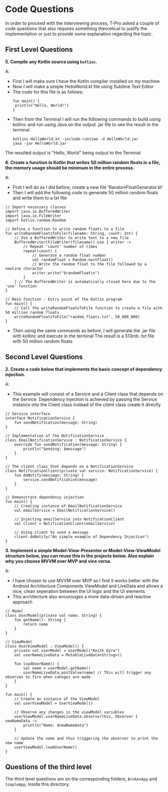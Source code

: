 # Code Questions

In order to proceed with the interviewing process, T-Pro asked a couple of code questions that also requires something theoretical to justify the implementation or just to provide some explanation regarding the topic.

## First Level Questions

**5. Compile any Kotlin source using `kotlinc`.**

 A: 
 - First I will make sure I have the Kotlin compiler installed on my machine
 - Now I will make a simple HelloWorld.kt file using Sublime Text Editor
 - The code for this file is as follows:
   ```
   fun main() {
    println("Hello, World!")
   }
   ```
- Then from the Terminal I will run the following commands to build using kotlinc and run using Java on the output .jar file to see the result in the terminal
  ```
  kotlinc HelloWorld.kt -include-runtime -d HelloWorld.jar
  java -jar HelloWorld.jar
  ```
 The resulted output is "Hello, World" being output to the Terminal



**6. Create a function in Kotlin that writes 50 million random floats in a file, the memory usage should be minimum in the entire process.**

 A:
 - First I will do as I did before, create a new file 'RandomFloatGenerator.kt'
 - Then I will add the following code to generate 50 million random floats and write them to a txt file
```
// Import necessary classes
import java.io.BufferedWriter
import java.io.FileWriter
import kotlin.random.Random

// Define a function to write random floats to a file
fun writeRandomFloatsToFile(filename: String, count: Int) {
    // Use a BufferedWriter to write text to a new file
    BufferedWriter(FileWriter(filename)).use { writer ->
        // Repeat 'count' number of times
        repeat(count) {
            // Generate a random float number
            val randomFloat = Random.nextFloat()
            // Write the random float to the file followed by a newline character
            writer.write("$randomFloat\n")
        }
    } // The BufferedWriter is automatically closed here due to the 'use' function
}

// Main function - Entry point of the Kotlin program
fun main() {
    // Call the writeRandomFloatsToFile function to create a file with 50 million random floats
    writeRandomFloatsToFile("random_floats.txt", 50_000_000)
}
```
- Then using the same commands as before, I will generate the .jar file with kotlinc and execute in the terminal
The result is a 513mb .txt file with 50 million random floats

## Second Level Questions

**2. Create a code below that implements the basic concept of dependency injection.**

 A:
 - This example will consist of a Service and a Client class that depends on the Service. Dependency Injection is achieved by passing the Service instance into the Client class instead of the client class create it directly
```
// Service interface
interface NotificationService {
    fun sendNotification(message: String)
}

// Implementation of the NotificationService
class EmailNotificationService : NotificationService {
    override fun sendNotification(message: String) {
        println("Sending: $message")
    }
}

// The client class that depends on a NotificationService
class NotificationClient(private val service: NotificationService) {
    fun doNotify(message: String) {
        service.sendNotification(message)
    }
}

// Demonstrate dependency injection
fun main() {
    // Creating instance of EmailNotificationService
    val emailService = EmailNotificationService()

    // Injecting emailService into NotificationClient
    val client = NotificationClient(emailService)

    // Using client to send a message
    client.doNotify("An simple example of Dependency Injection")
}
```

**3. Implement a simple Model-View-Presenter or Model-View-ViewModel structure below, you can reuse this in the projects below. Also explain why you choose MVVM over MVP and vice versa.**

 A:
 - I have chosen to use MVVM over MVP as I find it works better with the Android Architecture Components ViewModel and LiveData and allows a nice, clean seperation between the UI logic and the UI elements
 - This architecture also encorouges a more data-driven and reactive approach
```
// Model
class UserModel(private val name: String) {
    fun getName(): String {
        return name
    }
}

// ViewModel
class UserViewModel : ViewModel() {
    private val userModel = UserModel("Keith Eyre")
    val userNameLiveData = MutableLiveData<String>()

    fun loadUserName() {
        val name = userModel.getName()
        userNameLiveData.postValue(name) // This will trigger any observes to fire when cahnges are made
    }
}

fun main() {
    // Create an instance of the ViewModel
    val userViewModel = UserViewModel()

    // Observe any changes in the viewModel variables
    userViewModel.userNameLiveData.observe(this, Observer { newNameData ->
        println("Name: $newNameData")
    }

    // Update the name and thus triggering the observer to print the new name
    userViewModel.loadUserName()
}
```

## Questions of the third level

The third level questions are on the corresponding folders, `BrokenApp` and `SimpleApp`, inside this directory.
